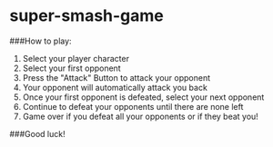 # super-smash-game

###How to play:
1. Select your player character
2. Select your first opponent
3. Press the "Attack" Button to attack your opponent
4. Your opponent will automatically attack you back
5. Once your first opponent is defeated, select your next opponent
6. Continue to defeat your opponents until there are none left
7. Game over if you defeat all your opponents or if they beat you!

###Good luck!